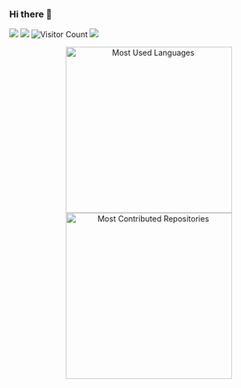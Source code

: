 ### Hi there 👋

<!--
**Stallion-X/Stallion-X** is a ✨ _special_ ✨ repository because its `README.md` (this file) appears on your GitHub profile.

Here are some ideas to get you started:

- 🔭 I’m currently working on ...
- 🌱 I’m currently learning ...
- 👯 I’m looking to collaborate on ...
- 🤔 I’m looking for help with ...
- 💬 Ask me about ...
- 📫 How to reach me: ...
- 😄 Pronouns: ...
- ⚡ Fun fact: ...
-->
![](https://github-readme-stats.vercel.app/api?username=Stallion-X&show_icons=true&theme=dark&count_private=true)
![](https://github-readme-stats.vercel.app/api/top-langs/?username=Stallion-X&theme=dark&layout=compact&exclude_repo=interceptor,digwebs,unlock-music,Chao)
![Visitor Count](https://profile-counter.glitch.me/Stallion-X/count.svg)
![](https://activity-graph.herokuapp.com/graph?username=Stallion-X&theme=github)
<div align="center">
  <img src="https://api.githubtrends.io/user/svg/Stallion-X/langs?time_range=all_time&group=other&theme=classic" alt="Most Used Languages" width="300"/>
  <img src="https://api.githubtrends.io/user/svg/Stallion-X/repos?time_range=all_time&group=other&theme=classic" alt="Most Contributed Repositories" width="300" />
</div>
